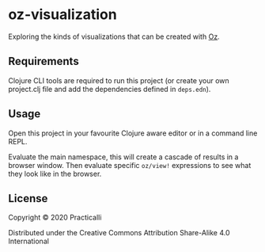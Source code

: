 # oz-visualization

Exploring the kinds of visualizations that can be created with [Oz](https://github.com/metasoarous/oz).

## Requirements
Clojure CLI tools are required to run this project (or create your own project.clj file and add the dependencies defined in `deps.edn`).

## Usage
Open this project in your favourite Clojure aware editor or in a command line REPL.

Evaluate the main namespace, this will create a cascade of results in a browser window.  Then evaluate specific `oz/view!` expressions to see what they look like in the browser.


## License

Copyright © 2020 Practicalli

Distributed under the Creative Commons Attribution Share-Alike 4.0 International
